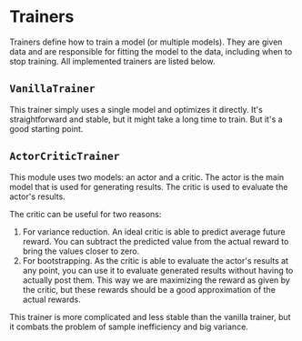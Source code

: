 # Trainers

Trainers define how to train a model (or multiple models).
They are given data and are responsible for fitting the model to the data,
including when to stop training.
All implemented trainers are listed below.

## `VanillaTrainer`

This trainer simply uses a single model and optimizes it directly.
It's straightforward and stable, but it might take a long time to train.
But it's a good starting point.

## `ActorCriticTrainer`

This module uses two models: an actor and a critic.
The actor is the main model that is used for generating results.
The critic is used to evaluate the actor's results.

The critic can be useful for two reasons:

1. For variance reduction.
   An ideal critic is able to predict average future reward.
   You can subtract the predicted value from the actual reward
   to bring the values closer to zero.
2. For bootstrapping.
   As the critic is able to evaluate the actor's results at any point,
   you can use it to evaluate generated results
   without having to actually post them.
   This way we are maximizing the reward as given by the critic,
   but these rewards should be a good approximation of the actual rewards.

This trainer is more complicated and less stable than the vanilla trainer,
but it combats the problem of sample inefficiency and big variance.
